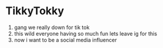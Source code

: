 # TikkyTokky
1. gang we really down for tik tok
2. this wild everyone having so much fun lets leave ig for this
3. now i want to be a social media influencer
